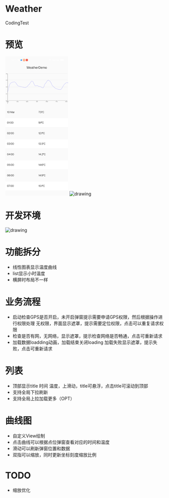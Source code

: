 # Weather
CodingTest

# 预览
<img src="https://github.com/fairytale110/Weather/blob/main/apk/Screenshot_20250310_101220.png?raw=true" alt="drawing" width="200"/>


<img src="https://github.com/user-attachments/assets/de22761a-1584-49cd-9543-9c30e38ec270" alt="drawing" width="400"/>

# 开发环境

<img src="https://github.com/user-attachments/assets/85e6a968-836e-4cd2-8984-013ae18b04f1" alt="drawing" width="200"/>

# 功能拆分
- 线性图表显示温度曲线
- list显示小时温度
- 横屏时布局不一样

# 业务流程
- 启动检查GPS是否开启，未开启弹窗提示需要申请GPS权限，然后根据操作进行权限处理
无权限，界面显示遮罩，提示需要定位权限，点击可以重复请求权限
- 检查是否有网，无网络，显示遮罩，提示检查网络是否畅通，点击可重新请求
- 加载数据loadding动画，加载结束关闭loading
加载失败显示遮罩，提示失败，点击可重新请求

# 列表
- 顶部显示title 时间  温度，上滑动，title可悬浮，点击title可滚动到顶部
- 支持全局下拉刷新
- 支持全局上拉加载更多（OPT）

# 曲线图
- 自定义View绘制
- 点击曲线可以根据点位弹窗查看对应的时间和温度
- 滑动可以刷新弹窗位置和数据
- 双指可以缩放，同时更新坐标刻度缩放比例

# TODO
- 缩放优化
